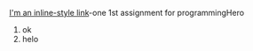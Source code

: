 [I'm an inline-style link](https://www.google.com)-one
1st assignment for programmingHero
1. ok
2. helo
